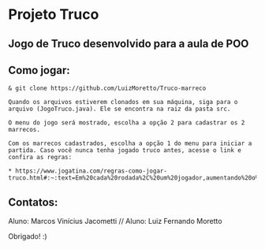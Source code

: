 # Projeto Truco

## Jogo de Truco desenvolvido para a aula de POO

## Como jogar:

```
& git clone https://github.com/LuizMoretto/Truco-marreco
```

```
Quando os arquivos estiverem clonados em sua máquina, siga para o arquivo (JogoTruco.java). Ele se encontra na raiz da pasta src.
```

```
O menu do jogo será mostrado, escolha a opção 2 para cadastrar os 2 marrecos.
```

```
Com os marrecos cadastrados, escolha a opção 1 do menu para iniciar a partida. Caso você nunca tenha jogado truco antes, acesse o link e confira as regras:

* https://www.jogatina.com/regras-como-jogar-truco.html#:~:text=Em%20cada%20rodada%2C%20um%20jogador,aumentando%20o%20valor%20da%20rodada.
```

## Contatos:
Aluno: Marcos Vinícius Jacometti // 
Aluno: Luiz Fernando Moretto

Obrigado! :)